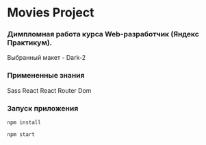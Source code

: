 # Movies Project

### Димпломная работа курсa Web-разработчик (Яндекс Практикум).

Выбранный макет - Dark-2

### Примененные знания

Sass
React
React Router Dom

### Запуск приложения

`npm install`

`npm start`
